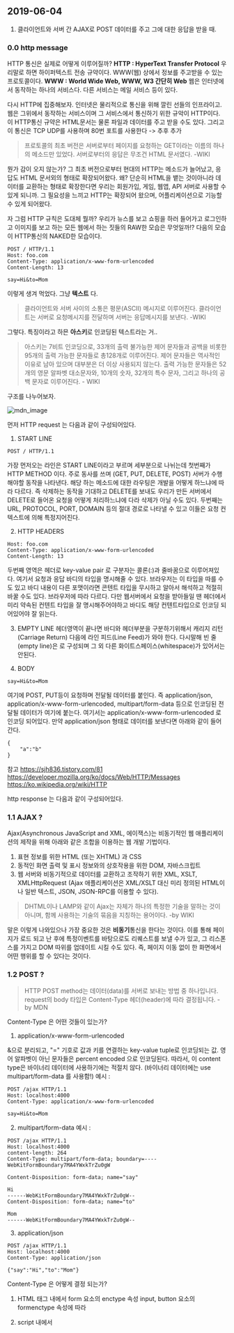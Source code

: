 ## 2019-06-04
1. 클라이언트와 서버 간 AJAX로 POST 데이터를 주고 그에 대한 응답을 받을 때.

### 0.0 http message
HTTP 통신은 실제로 어떻게 이루어질까?
**HTTP : HyperText Transfer Protocol**
우리말로 하면 하이퍼텍스트 전송 규약이다.
WWW(웹) 상에서 정보를 주고받을 수 있는 프로토콜이다.
**WWW : World Wide Web, WWW, W3 간단히 Web**
웹은 인터넷에서 동작하는 하나의 서비스다. 다른 서비스는 메일 서비스 등이 있다.

다시 HTTP에 집중해보자. 인터넷은 물리적으로 통신을 위해 깔린 선들의 인프라이고.
웹은 그위에서 동작하는 서비스이며 그 서비스에서 통신하기 위한 규악이 HTTP이다.
이 HTTP통신 규약은 HTML문서는 물론 파일과 데이터를 주고 받을 수도 있다.
그리고 이 통신은 TCP UDP를 사용하며 80번 포트를 사용한다 -> 추후 추가

> 프로토콜의 최초 버전은 서버로부터 페이지를 요청하는 GET이라는 이름의 하나의 메소드만 있었다. 서버로부터의 응답은 무조건 HTML 문서였다.
> -WIKI

뭔가 감이 오지 않는가? 그 최초 버전으로부터 현대의 HTTP는 메소드가 늘어났고, 응답도 HTML 문서외의 형태로 확장되어왔다.
왜? 단순히 HTML을 뱉는 것이아니라 데이터를 교환하는 형태로 확장한다면 우리는 회원가입, 게임, 웹앱, API 서버로 사용할 수 있게 되니까.
그 필요성을 느끼고 HTTP는 확장되어 왔으며, 어플리케이션으로 기능할 수 있게 되어왔다.

자 그럼 HTTP 규칙은 도대체 뭘까?
우리가 뉴스를 보고 쇼핑을 하러 들어가고 로그인하고 이미지를 보고
하는 모든 웹에서 하는 짓들의 RAW한 모습은 무엇일까!?
다음의 모습이 HTTP통신의 NAKED한 모습이다.
```
POST / HTTP/1.1
Host: foo.com
Content-Type: application/x-www-form-urlencoded
Content-Length: 13

say=Hi&to=Mom
```
이렇게 생겨 먹었다.
그냥 **텍스트** 다.

> 클라이언트와 서버 사이의 소통은 평문(ASCII) 메시지로 이루어진다. 클라이언트는 서버로 요청메시지를 전달하며 서버는 응답메시지를 보낸다. -WIKI

그렇다. 특징이라고 하믄 **아스키**로 인코딩된 텍스트라는 거..

> 아스키는 7비트 인코딩으로, 33개의 출력 불가능한 제어 문자들과 공백을 비롯한 95개의 출력 가능한 문자들로 총128개로 이루어진다. 제어 문자들은 역사적인 이유로 남아 있으며 대부분은 더 이상 사용되지 않는다. 출력 가능한 문자들은 52개의 영문 알파벳 대소문자와, 10개의 숫자, 32개의 특수 문자, 그리고 하나의 공백 문자로 이루어진다. - WIKI

구조를 나누어보자.

![mdn_image](https://mdn.mozillademos.org/files/13827/HTTPMsgStructure2.png)

먼저 HTTP request 는 다음과 같이 구성되어있다.

1. START LINE
```
POST / HTTP/1.1
```
가장 먼저오는 라인은 START LINE이라고 부르며 세부분으로 나뉘는데
첫번째가 HTTP METHOD 이다. 주로 동사를 쓰며 (GET, PUT, DELETE, POST) 서버가 수행해야할 동작을 나타낸다.
해당 하는 메소드에 대한 라우팅은 개발을 어떻게 하느냐에 따라 다르다. 즉 삭제하는 동작을 기대하고 DELETE를 보내도
우리가 만든 서버에서 DELETE로 들어온 요청을 어떻게 처리하느냐에 다라 삭제가 아닐 수도 있다.
두번째는 URL, PROTOCOL, PORT, DOMAIN 등의 절대 경로로 나타낼 수 있고 이들은 요청 컨텍스트에 의해 특정지어진다. 

2. HTTP HEADERS
```
Host: foo.com
Content-Type: application/x-www-form-urlencoded
Content-Length: 13
```
두번째 영역은 헤더로 key-value pair 로 구분자는 콜론(:)과 줄바꿈으로 이루어져있다.
여기서 요청과 응답 바디의 타입을 명시해줄 수 있다.
브라우저는 이 타입을 따를 수도 있고 바디 내용이 다른 포맷이라면 콘텐트 타입을 무시하고 알아서 해석하고 적절히 바꿀 수도 있다.
브라우저에 따라 다르다.
다만 웹서버에서 요청을 받아들일 땐 헤더에서 미리 약속된 컨텐트 타입을 잘 명시해주어야하고
바디도 해당 컨텐트타입으로 인코딩 되어있어야 잘 읽는다.

3. EMPTY LINE
헤더영역이 끝나면 바디와 헤더부분을 구분하기위해서 캐리지 리턴(Carriage Return) 다음에 라인 피드(Line Feed)가 와야 한다. 다시말해 빈 줄(empty line)은 <CR><LF>로 구성되며 그 외 다른 화이트스페이스(whitespace)가 있어서는 안된다.

4. BODY
```
say=Hi&to=Mom
```
여기에 POST, PUT등이 요청하며 전달될 데이터를 붙인다. 
즉 application/json, application/x-www-form-urlencoded, multipart/form-data 등으로 인코딩된 전달될 데이터가 여기에 붙는다.
여기서는 application/x-www-form-urlencoded 로 인코딩 되어있다.
만약 application/json 형태로 데이터를 보낸다면 아래와 같이 들어간다.
```
{
	"a":"b"
}
```

참고
https://sjh836.tistory.com/81
https://developer.mozilla.org/ko/docs/Web/HTTP/Messages
https://ko.wikipedia.org/wiki/HTTP

http response 는 다음과 같이 구성되어있다.

### 1.1 AJAX ? 
Ajax(Asynchronous JavaScript and XML, 에이잭스)는 비동기적인 웹 애플리케이션의 제작을 위해 아래와 같은 조합을 이용하는 웹 개발 기법이다.

1. 표현 정보를 위한 HTML (또는 XHTML) 과 CSS
1. 동적인 화면 출력 및 표시 정보와의 상호작용을 위한 DOM, 자바스크립트
1. 웹 서버와 비동기적으로 데이터를 교환하고 조작하기 위한 XML, XSLT, XMLHttpRequest (Ajax 애플리케이션은 XML/XSLT 대신 미리 정의된 HTML이나 일반 텍스트, JSON, JSON-RPC를 이용할 수 있다).

> DHTML이나 LAMP와 같이 Ajax는 자체가 하나의 특정한 기술을 말하는 것이 아니며, 함께 사용하는 기술의 묶음을 지칭하는 용어이다. 
> -by WIKI

말은 이렇게 나와있으나 가장 중요한 것은 **비동기**통신을 한다는 것이다.
이를 통해 페이지가 로드 되고 난 후에 특정이벤트를 바탕으로도 리퀘스트를 보낼 수가 있고, 그 리스폰스를 가지고 DOM 따위를 업데이트 시킬 수도 있다.
즉, 페이지 이동 없이 한 화면에서 어떤 행위를 할 수 있다는 것이다.

### 1.2 POST ?
> HTTP POST method는 데이터(data)를 서버로 보내는 방법 중 하나입니다. request의 body 타입은 Content-Type 헤더(header)에 따라 결정됩니다.
> -by MDN

Content-Type 은 어떤 것들이 있는가?

1. application/x-www-form-urlencoded

&으로 분리되고, "=" 기호로 값과 키를 연결하는 key-value tuple로 인코딩되는 값. 영어 알파벳이 아닌 문자들은 percent encoded 으로 인코딩된다. 따라서, 이 content type은 바이너리 데이터에 사용하기에는 적절치 않다. (바이너리 데이터에는 use multipart/form-data 를 사용함!)
예시 : 
```
POST /ajax HTTP/1.1
Host: localhost:4000
Content-Type: application/x-www-form-urlencoded

say=Hi&to=Mom
```
2. multipart/form-data
예시 :
```
POST /ajax HTTP/1.1
Host: localhost:4000
content-length: 264
Content-Type: multipart/form-data; boundary=----WebKitFormBoundary7MA4YWxkTrZu0gW

Content-Disposition: form-data; name="say"

Hi
------WebKitFormBoundary7MA4YWxkTrZu0gW--
Content-Disposition: form-data; name="to"

Mom
------WebKitFormBoundary7MA4YWxkTrZu0gW--
```
3. application/json
```
POST /ajax HTTP/1.1
Host: localhost:4000
Content-Type: application/json

{"say":"Hi","to":"Mom"}
```
Content-Type 은 어떻게 결정 되는가?
1. HTML 태그 내에서
form 요소의 enctype 속성
input, button 요소의 formenctype 속성에 따라

2. script 내에서 